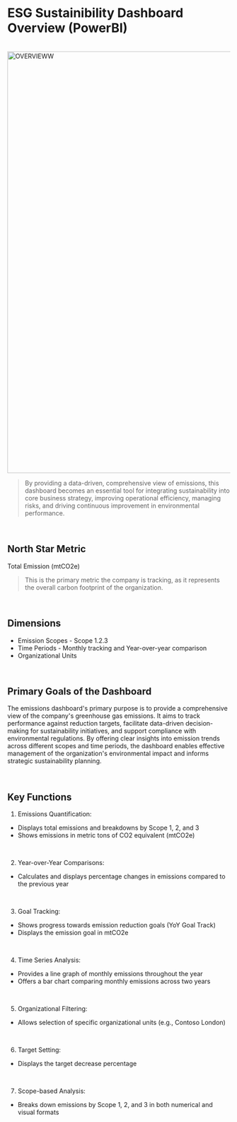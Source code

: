 # ESG Sustainibility Dashboard Overview (PowerBI)
<br />

<img width="953" alt="OVERVIEWW" src="https://github.com/user-attachments/assets/705b7b05-544a-40df-b224-227d3370b940">

<br />

> By providing a data-driven, comprehensive view of emissions, this dashboard becomes an essential tool for integrating sustainability into core business strategy, improving operational efficiency, managing risks, and driving continuous improvement in environmental performance.

<br />

## North Star Metric 
Total Emission (mtCO2e)
> This is the primary metric the company is tracking, as it represents the overall carbon footprint of the organization.

<br />

## Dimensions
- Emission Scopes - Scope 1.2.3
- Time Periods - Monthly tracking and Year-over-year comparison
- Organizational Units

<br />

## Primary Goals of the Dashboard
The emissions dashboard's primary purpose is to provide a comprehensive view of the company's greenhouse gas emissions. It aims to track performance against reduction targets, facilitate data-driven decision-making for sustainability initiatives, and support compliance with environmental regulations. By offering clear insights into emission trends across different scopes and time periods, the dashboard enables effective management of the organization's environmental impact and informs strategic sustainability planning.

<br />


## Key Functions
1. Emissions Quantification:

- Displays total emissions and breakdowns by Scope 1, 2, and 3
- Shows emissions in metric tons of CO2 equivalent (mtCO2e)

<br />

2. Year-over-Year Comparisons:

- Calculates and displays percentage changes in emissions compared to the previous year

<br />

3. Goal Tracking:

- Shows progress towards emission reduction goals (YoY Goal Track)
- Displays the emission goal in mtCO2e

<br />

4. Time Series Analysis:

- Provides a line graph of monthly emissions throughout the year
- Offers a bar chart comparing monthly emissions across two years

<br />

5. Organizational Filtering:

- Allows selection of specific organizational units (e.g., Contoso London)

<br />

6. Target Setting:

- Displays the target decrease percentage

<br />

7. Scope-based Analysis:

- Breaks down emissions by Scope 1, 2, and 3 in both numerical and visual formats



